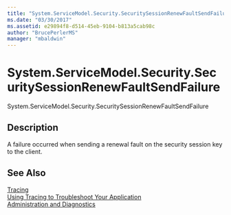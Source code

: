 ```yaml
---
title: "System.ServiceModel.Security.SecuritySessionRenewFaultSendFailure"
ms.date: "03/30/2017"
ms.assetid: e29894f8-d514-45eb-9104-b813a5cab98c
author: "BrucePerlerMS"
manager: "mbaldwin"
---
```

# System.ServiceModel.Security.SecuritySessionRenewFaultSendFailure
System.ServiceModel.Security.SecuritySessionRenewFaultSendFailure  
  
## Description  
 A failure occurred when sending a renewal fault on the security session key to the client.  
  
## See Also  
 [Tracing](../../../../../docs/framework/wcf/diagnostics/tracing/index.md)  
 [Using Tracing to Troubleshoot Your Application](../../../../../docs/framework/wcf/diagnostics/tracing/using-tracing-to-troubleshoot-your-application.md)  
 [Administration and Diagnostics](../../../../../docs/framework/wcf/diagnostics/index.md)
